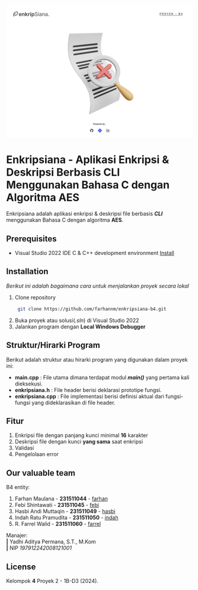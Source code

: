 ![alt text](https://github.com/farhannm/enkripsiana-b4/blob/master/assets/Welcome.png)
# Enkripsiana - Aplikasi Enkripsi & Deskripsi Berbasis CLI Menggunakan Bahasa C dengan Algoritma AES

Enkripsiana adalah aplikasi enkripsi & deskripsi file berbasis _**CLI**_ menggunakan Bahasa C dengan algoritma **AES**.

## Prerequisites
  * Visual Studio 2022 IDE C & C++ development environment
    [Install](https://visualstudio.microsoft.com/vs/features/cplusplus/)

## Installation
*Berikut ini adalah bagaimana cara untuk menjalankan proyek secara lokal*
1. Clone repository
   ```bash
    git clone https://github.com/farhannm/enkripsiana-b4.git
    ```
3. Buka proyek atau solusi(_.sln_) di Visual Studio 2022
4. Jalankan program dengan **Local Windows Debugger**

## Struktur/Hirarki Program
Berikut adalah struktur atau hirarki program yang digunakan dalam proyek ini:

- **main.cpp** : File utama dimana terdapat modul **_main()_** yang pertama kali dieksekusi.
- **enkripsiana.h** : File header berisi deklarasi prototipe fungsi.
- **enkripsiana.cpp** : File implementasi berisi definisi aktual dari fungsi-fungsi yang dideklarasikan di file header.

## Fitur
1. Enkripsi file dengan panjang kunci minimal **16** karakter
2. Deskripsi file dengan kunci **yang sama** saat enkripsi
3. Validasi
4. Pengelolaan error

## Our valuable team
B4 entity:
  1. Farhan Maulana - **231511044** - [farhan](https://github.com/farhannm)
  2. Febi Shintawati - **231511045** - [febi](https://github.com/febi33q)
  3. Hasbi Andi Muttaqin - **231511049** - [hasbi](https://github.com/Yorubreak)
  4. Indah Ratu Pramudita - **231511050** - [indah](https://github.com/indahrtp)
  5. R. Farrel Walid - **231511060** - [farrel](https://github.com/WalidImtz)

Manajer: <br>
  **|**   Yadhi Aditya Permana, S.T., M.Kom <br>
  **|**   NIP _197912242008121001_

## License

Kelompok **4** Proyek 2 - 1B-D3 (2024).
